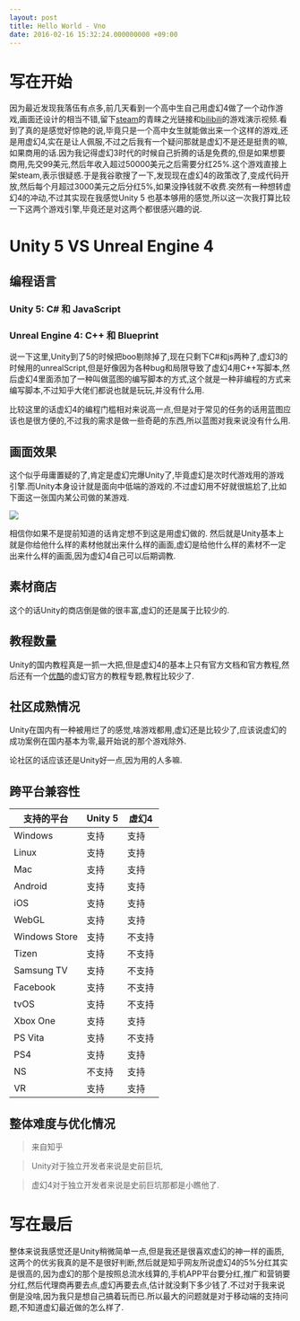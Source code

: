 ```yaml
---
layout: post
title: Hello World - Vno
date: 2016-02-16 15:32:24.000000000 +09:00
---
```


# 写在开始
因为最近发现我落伍有点多,前几天看到一个高中生自己用虚幻4做了一个动作游戏,画面还设计的相当不错,留下[steam](http://steamcommunity.com/sharedfiles/filedetails/?id=910748212&searchtext=ForestSecret)的青睐之光链接和[bilibili](http://www.bilibili.com/video/av10087544/)的游戏演示视频.看到了真的是感觉好惊艳的说,毕竟只是一个高中女生就能做出来一个这样的游戏,还是用虚幻4,实在是让人佩服,不过之后我有一个疑问那就是虚幻不是还是挺贵的嘛,如果商用的话.因为我记得虚幻3时代的时候自己折腾的话是免费的,但是如果想要商用,先交99美元,然后年收入超过50000美元之后需要分红25%.这个游戏直接上架steam,表示很疑惑.于是我谷歌搜了一下,发现现在虚幻4的政策改了,变成代码开放,然后每个月超过3000美元之后分红5%,如果没挣钱就不收费.突然有一种想转虚幻4的冲动,不过其实现在我感觉Unity 5 也基本够用的感觉,所以这一次我打算比较一下这两个游戏引擎,毕竟还是对这两个都很感兴趣的说.
# Unity 5 VS Unreal Engine 4
## 编程语言
### Unity 5: C# 和 JavaScript
### Unreal Engine 4: C++ 和 Blueprint
说一下这里,Unity到了5的时候把boo剔除掉了,现在只剩下C#和js两种了,虚幻3的时候用的unrealScript,但是好像因为各种bug和局限导致了虚幻4用C++写脚本,然后虚幻4里面添加了一种叫做蓝图的编写脚本的方式,这个就是一种非编程的方式来编写脚本,不过知乎大佬们都说也就是玩玩,并没有什么用.

比较这里的话虚幻4的编程门槛相对来说高一点,但是对于常见的任务的话用蓝图应该也是很方便的,不过我的需求是做一些奇葩的东西,所以蓝图对我来说没有什么用.

## 画面效果
这个似乎毋庸置疑的了,肯定是虚幻完爆Unity了,毕竟虚幻是次时代游戏用的游戏引擎.而Unity本身设计就是面向中低端的游戏的.不过虚幻用不好就很尴尬了,比如下面这一张国内某公司做的某游戏.

![](https://pic4.zhimg.com/8198db8f1f80ef299def3790c342fe57_b.jpg)

相信你如果不是提前知道的话肯定想不到这是用虚幻做的.
然后就是Unity基本上就是你给他什么样的素材他就出来什么样的画面,虚幻是给他什么样的素材不一定出来什么样的画面,因为虚幻4自己可以后期调教.
## 素材商店
这个的话Unity的商店倒是做的很丰富,虚幻的还是属于比较少的.
## 教程数量
Unity的国内教程真是一抓一大把,但是虚幻4的基本上只有官方文档和官方教程,然后还有一个[优酷](http://i.youku.com/unrealengine?spm=a2hzp.8244740.0.0)的虚幻官方的教程专题,教程比较少了.
## 社区成熟情况
Unity在国内有一种被用烂了的感觉,啥游戏都用,虚幻还是比较少了,应该说虚幻的成功案例在国内基本为零,最开始说的那个游戏除外.

论社区的话应该还是Unity好一点,因为用的人多嘛.
## 跨平台兼容性

|支持的平台|Unity 5|虚幻4|
|--------|--------|----|
|Windows|支持|支持|
|Linux|支持|支持|
|Mac|支持|支持|
|Android|支持|支持|
|iOS|支持|支持|
|WebGL|支持|支持|
|Windows Store|支持|不支持|
|Tizen|支持|不支持|
|Samsung TV|支持|不支持|
|Facebook|支持|不支持|
|tvOS|支持|不支持|
|Xbox One|支持|支持|
|PS Vita|支持|不支持|
|PS4|支持|支持|
|NS|不支持|支持|
|VR|支持|支持|

## 整体难度与优化情况
> 来自知乎

> Unity对于独立开发者来说是史前巨坑,

> 虚幻4对于独立开发者来说是史前巨坑那都是小瞧他了.

# 写在最后
整体来说我感觉还是Unity稍微简单一点,但是我还是很喜欢虚幻的神一样的画质,这两个的优劣我真的是不是很好判断,然后就是知乎网友所说虚幻4的5%分红其实是很高的,因为虚幻的那个是按照总流水线算的,手机APP平台要分红,推广和营销要分红,然后代理商再要去点,虚幻再要去点,估计就没剩下多少钱了.不过对于我来说倒是没啥,因为我只是想自己搞着玩而已.所以最大的问题就是对于移动端的支持问题,不知道虚幻最近做的怎么样了.
